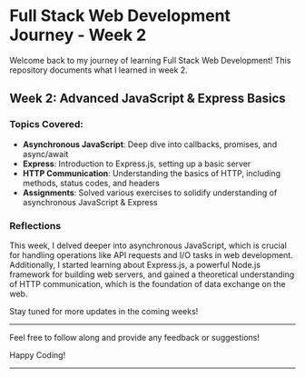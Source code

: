 # Full Stack Web Development Journey - Week 2

Welcome back to my journey of learning Full Stack Web Development! This repository documents what I learned in week 2.

## Week 2: Advanced JavaScript & Express Basics

### Topics Covered:
- **Asynchronous JavaScript**: Deep dive into callbacks, promises, and async/await
- **Express**: Introduction to Express.js, setting up a basic server
- **HTTP Communication**: Understanding the basics of HTTP, including methods, status codes, and headers
- **Assignments**: Solved various exercises to solidify understanding of asynchronous JavaScript & Express

### Reflections
This week, I delved deeper into asynchronous JavaScript, which is crucial for handling operations like API requests and I/O tasks in web development. Additionally, I started learning about Express.js, a powerful Node.js framework for building web servers, and gained a theoretical understanding of HTTP communication, which is the foundation of data exchange on the web.

Stay tuned for more updates in the coming weeks!

---

Feel free to follow along and provide any feedback or suggestions!

Happy Coding!

---
